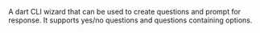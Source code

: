 A dart CLI wizard that can be used to create questions and prompt for response.
It supports yes/no questions and questions containing options. 